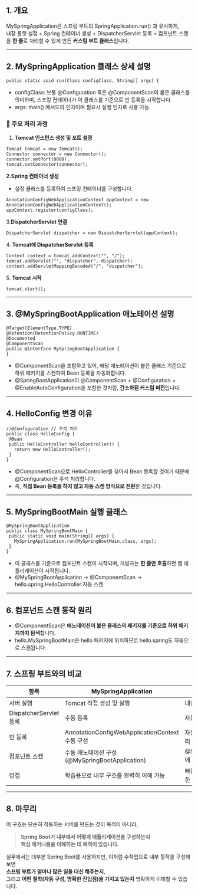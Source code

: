 ## 1\. 개요

MySpringApplication은 스프링 부트의 SpringApplication.run() 과 유사하게,  
내장 톰캣 설정 + Spring 컨테이너 생성 + DispatcherServlet 등록 + 컴포넌트 스캔을 **한 줄**로 처리할 수 있게 만든 **커스텀 부트 클래스**입니다.

---

## 2\. MySpringApplication 클래스 상세 설명

```
public static void run(Class configClass, String[] args) {
```

-   configClass: 보통 @Configuration 혹은 @ComponentScan이 붙은 클래스를 의미하며, 스프링 컨테이너가 이 클래스를 기준으로 빈 등록을 시작합니다.
-   args: main() 메서드의 인자이며 필요시 실행 인자로 사용 가능.

### 🔸 주요 처리 과정

1.  **Tomcat 인스턴스 생성 및 포트 설정**

```
Tomcat tomcat = new Tomcat();
Connector connector = new Connector();
connector.setPort(8080);
tomcat.setConnector(connector);
```

**2.Spring 컨테이너 생성**

-   설정 클래스를 등록하여 스프링 컨테이너를 구성합니다.

```
AnnotationConfigWebApplicationContext appContext = new AnnotationConfigWebApplicationContext();
appContext.register(configClass);
```

3.**DispatcherServlet 연결**

```
DispatcherServlet dispatcher = new DispatcherServlet(appContext);
```

4. **Tomcat에 DispatcherServlet 등록**

```
Context context = tomcat.addContext("", "/");
tomcat.addServlet("", "dispatcher", dispatcher);
context.addServletMappingDecoded("/", "dispatcher");
```

5\. **Tomcat 시작**

```
tomcat.start();
```

---

## 3\. @MySpringBootApplication 애노테이션 설명

```
@Target(ElementType.TYPE)
@Retention(RetentionPolicy.RUNTIME)
@Documented
@ComponentScan
public @interface MySpringBootApplication {
}
```

-   @ComponentScan을 포함하고 있어, 해당 애노테이션이 붙은 클래스 기준으로 하위 패키지를 스캔하여 Bean 등록을 자동화합니다.
-   @SpringBootApplication이 @ComponentScan + @Configuration + @EnableAutoConfiguration을 포함한 것처럼, **간소화된 커스텀 버전**입니다.

---

## 4\. HelloConfig 변경 이유

```
//@Configuration // 주석 처리
public class HelloConfig {
 @Bean
 public HelloController helloController() {
   return new HelloController();
 }
}
```

-   @ComponentScan으로 HelloController를 찾아서 Bean 등록할 것이기 때문에 @Configuration은 주석 처리합니다.
-   즉, **직접 Bean 등록을 하지 않고 자동 스캔 방식으로 전환**한 것입니다.

---

## 5\. MySpringBootMain 실행 클래스

```
@MySpringBootApplication
public class MySpringBootMain {
 public static void main(String[] args) {
   MySpringApplication.run(MySpringBootMain.class, args);
 }
}
```

-   이 클래스를 기준으로 컴포넌트 스캔이 시작되며, 개발자는 **한 줄만 호출**하면 웹 애플리케이션이 시작됩니다.
-   @MySpringBootApplication → @ComponentScan → hello.spring.HelloController 자동 스캔

---

## 6\. 컴포넌트 스캔 동작 원리

-   @ComponentScan은 **애노테이션이 붙은 클래스의 패키지를 기준으로 하위 패키지까지 탐색**합니다.
-   hello.MySpringBootMain은 hello 패키지에 위치하므로 hello.spring도 자동으로 스캔됩니다.

---

## 7\. 스프링 부트와의 비교



| 항목 | MySpringApplication | Spring Boot |
| --- | --- | --- |
| 서버 실행 | Tomcat 직접 생성 및 실행 | 내장 톰캣 자동 구성 |
| DispatcherServlet 등록 | 수동 등록 | 자동 등록 |
| 빈 등록 | AnnotationConfigWebApplicationContext 수동 구성 | 자동 구성 및 설정 클래스 처리 |
| 컴포넌트 스캔 | 수동 애노테이션 구성 (@MySpringBootApplication) | @SpringBootApplication에 기본 포함 |
| 장점 | 학습용으로 내부 구조를 완벽히 이해 가능 | 빠른 개발, 자동 설정, 다양한 스타터 제공 |

---

## 8\. 마무리

이 구조는 단순히 작동하는 서버를 만드는 것이 목적이 아니라,

> **Spring Boot가 내부에서 어떻게 애플리케이션을 구성하는지**  
> **핵심 메커니즘을 이해하는 데 목적이 있습니다.**

실무에서는 대부분 Spring Boot를 사용하지만, 이처럼 수작업으로 내부 동작을 구성해보면  
**스프링 부트가 얼마나 많은 일을 대신 해주는지**,  
그리고 **어떤 철학(자동 구성, 명확한 진입점)을 가지고 있는지** 명확하게 이해할 수 있습니다.